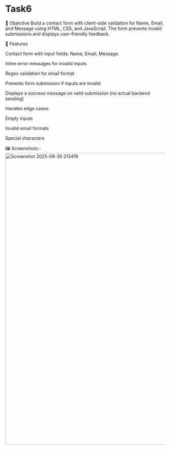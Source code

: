 # Task6

📌 Objective
Build a contact form with client-side validation for Name, Email, and Message using HTML, CSS, and JavaScript. The form prevents invalid submissions and displays user-friendly feedback.

🚀 Features

Contact form with input fields: Name, Email, Message.

Inline error messages for invalid inputs

Regex validation for email format

Prevents form submission if inputs are invalid

Displays a success message on valid submission (no actual backend sending)

Handles edge cases:

  Empty inputs
  
  Invalid email formats
  
  Special characters


🖼️ Screenshots:-
<img width="1886" height="915" alt="Screenshot 2025-09-30 213416" src="https://github.com/user-attachments/assets/4ccd1609-63de-4f7a-ace4-65e90dbe8c13" />



